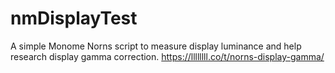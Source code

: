 # nmDisplayTest
A simple Monome Norns script to measure display luminance and help research display gamma correction.
https://llllllll.co/t/norns-display-gamma/
